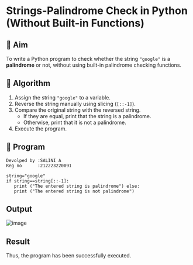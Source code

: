 # Strings-Palindrome Check in Python (Without Built-in Functions)

## 🎯 Aim
To write a Python program to check whether the string `"google"` is a **palindrome** or not, without using built-in palindrome checking functions.

## 🧠 Algorithm
1. Assign the string `"google"` to a variable.
2. Reverse the string manually using slicing (`[::-1]`).
3. Compare the original string with the reversed string.
   - If they are equal, print that the string is a palindrome.
   - Otherwise, print that it is not a palindrome.
4. Execute the program.

## 🧾 Program
```
Devolped by :SALINI A
Reg no      :212223220091
```
```
string="google" 
if string==string[::-1]: 
   print ("The entered string is palindrome") else: 
   print ("The entered string is not palindrome")
```


## Output
![image](https://github.com/user-attachments/assets/18a23f27-e57d-4625-a2d2-2d0bd0f4d58b)

## Result
Thus, the program has been successfully executed.
